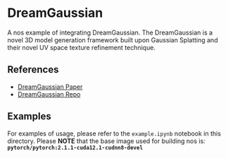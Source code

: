 # DreamGaussian

A nos example of integrating DreamGaussian. The DreamGaussian is a novel 3D model generation framework built upon Gaussian Splatting and their novel UV space texture refinement technique.

## References

- [DreamGaussian Paper](https://arxiv.org/abs/2309.16653)
- [DreamGaussian Repo](https://github.com/dreamgaussian/dreamgaussian)

## Examples

For examples of usage, please refer to the `example.ipynb` notebook in this directory.
Please **NOTE** that the base image used for building nos is:
**`pytorch/pytorch:2.1.1-cuda12.1-cudnn8-devel`**
